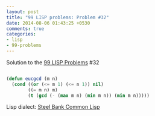 ```yaml
---
layout: post
title: "99 LISP problems: Problem #32"
date: 2014-08-06 01:43:25 +0530
comments: true
categories: 
- lisp
- 99-problems
---
```


Solution to the [99 LISP Problems][99prob] #32


```cl

(defun eucgcd (m n)
  (cond ((or (<= m 1) (<= n 1)) nil)
        ((= m n) m)
        (t (gcd (- (max m n) (min m n)) (min m n)))))

```


Lisp dialect: [Steel Bank Common Lisp][sbcl]

<!--links-->
[99prob]: http://www.ic.unicamp.br/~meidanis/courses/mc336/2006s2/funcional/L-99_Ninety-Nine_Lisp_Problems.html
[sbcl]: http://www.sbcl.org/
